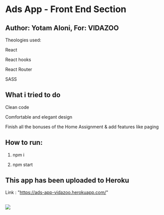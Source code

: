 # Ads App - Front End Section

## Author: Yotam Aloni, For: VIDAZOO

Theologies used:

React

React hooks

React Router

SASS


## What i tried to do

Clean code

Comfortable and elegant design

Finish all the bonuses of the Home Assignment & add features like paging


## How to run:

1) npm i

2) npm start

## This app has been uploaded to Heroku 

Link : "https://ads-app-vidazoo.herokuapp.com/"


##  

<img src="https://res.cloudinary.com/dnft2vfvz/image/upload/v1650447102/emtqadmal1zaqiwmfsmd.png"/>


